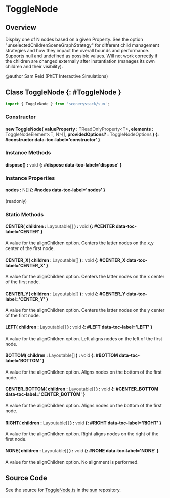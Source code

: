 # ToggleNode

## Overview

Display one of N nodes based on a given Property. See the option "unselectedChildrenSceneGraphStrategy" for different
child management strategies and how they impact the overall bounds and performance.
Supports null and undefined as possible values.  Will not work correctly if the children are changed externally
after instantiation (manages its own children and their visibility).

@author Sam Reid (PhET Interactive Simulations)

## Class ToggleNode {: #ToggleNode }


```js
import { ToggleNode } from 'scenerystack/sun';
```
### Constructor

#### new ToggleNode( valueProperty : <span style="font-weight: 400; opacity: 80%;">TReadOnlyProperty&lt;T&gt;</span>, elements : <span style="font-weight: 400; opacity: 80%;">ToggleNodeElement&lt;T, N&gt;[]</span>, providedOptions? : <span style="font-weight: 400; opacity: 80%;">ToggleNodeOptions</span> ) {: #constructor data-toc-label='constructor' }

### Instance Methods

#### dispose() : <span style="font-weight: 400; opacity: 80%;">void</span> {: #dispose data-toc-label='dispose' }

### Instance Properties

#### nodes : <span style="font-weight: 400; opacity: 80%;">N[]</span> {: #nodes data-toc-label='nodes' }

(readonly)

### Static Methods

#### CENTER( children : <span style="font-weight: 400; opacity: 80%;">Layoutable[]</span> ) : <span style="font-weight: 400; opacity: 80%;">void</span> {: #CENTER data-toc-label='CENTER' }

A value for the alignChildren option.
Centers the latter nodes on the x,y center of the first node.

#### CENTER_X( children : <span style="font-weight: 400; opacity: 80%;">Layoutable[]</span> ) : <span style="font-weight: 400; opacity: 80%;">void</span> {: #CENTER_X data-toc-label='CENTER_X' }

A value for the alignChildren option.
Centers the latter nodes on the x center of the first node.

#### CENTER_Y( children : <span style="font-weight: 400; opacity: 80%;">Layoutable[]</span> ) : <span style="font-weight: 400; opacity: 80%;">void</span> {: #CENTER_Y data-toc-label='CENTER_Y' }

A value for the alignChildren option.
Centers the latter nodes on the y center of the first node.

#### LEFT( children : <span style="font-weight: 400; opacity: 80%;">Layoutable[]</span> ) : <span style="font-weight: 400; opacity: 80%;">void</span> {: #LEFT data-toc-label='LEFT' }

A value for the alignChildren option.
Left aligns nodes on the left of the first node.

#### BOTTOM( children : <span style="font-weight: 400; opacity: 80%;">Layoutable[]</span> ) : <span style="font-weight: 400; opacity: 80%;">void</span> {: #BOTTOM data-toc-label='BOTTOM' }

A value for the alignChildren option.
Aligns nodes on the bottom of the first node.

#### CENTER_BOTTOM( children : <span style="font-weight: 400; opacity: 80%;">Layoutable[]</span> ) : <span style="font-weight: 400; opacity: 80%;">void</span> {: #CENTER_BOTTOM data-toc-label='CENTER_BOTTOM' }

A value for the alignChildren option.
Aligns nodes on the bottom of the first node.

#### RIGHT( children : <span style="font-weight: 400; opacity: 80%;">Layoutable[]</span> ) : <span style="font-weight: 400; opacity: 80%;">void</span> {: #RIGHT data-toc-label='RIGHT' }

A value for the alignChildren option.
Right aligns nodes on the right of the first node.

#### NONE( children : <span style="font-weight: 400; opacity: 80%;">Layoutable[]</span> ) : <span style="font-weight: 400; opacity: 80%;">void</span> {: #NONE data-toc-label='NONE' }

A value for the alignChildren option.
No alignment is performed.



## Source Code

See the source for [ToggleNode.ts](https://github.com/phetsims/sun/blob/main/js/ToggleNode.ts) in the [sun](https://github.com/phetsims/sun) repository.
